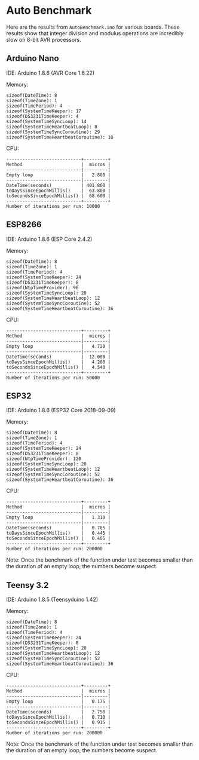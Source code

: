 # Auto Benchmark

Here are the results from `AutoBenchmark.ino` for various boards.
These results show that integer division and modulus operations are incredibly
slow on 8-bit AVR processors.

## Arduino Nano

IDE: Arduino 1.8.6 (AVR Core 1.6.22)

Memory:

```
sizeof(DateTime): 8
sizeof(TimeZone): 1
sizeof(TimePeriod): 4
sizeof(SystemTimeKeeper): 17
sizeof(DS3231TimeKeeper): 4
sizeof(SystemTimeSyncLoop): 14
sizeof(SystemTimeHeartbeatLoop): 8
sizeof(SystemTimeSyncCoroutine): 29
sizeof(SystemTimeHeartbeatCoroutine): 18
```

CPU:

```
----------------------------+---------+
Method                      |  micros |
----------------------------|---------|
Empty loop                  |   2.800 |
----------------------------|---------|
DateTime(seconds)           | 401.800 |
toDaysSinceEpochMillis()    |  63.800 |
toSecondsSinceEpochMillis() |  68.600 |
----------------------------+---------+
Number of iterations per run: 10000
```

## ESP8266

IDE: Arduino 1.8.6 (ESP Core 2.4.2)

Memory:
```
sizeof(DateTime): 8
sizeof(TimeZone): 1
sizeof(TimePeriod): 4
sizeof(SystemTimeKeeper): 24
sizeof(DS3231TimeKeeper): 8
sizeof(NtpTimeProvider): 96
sizeof(SystemTimeSyncLoop): 20
sizeof(SystemTimeHeartbeatLoop): 12
sizeof(SystemTimeSyncCoroutine): 52
sizeof(SystemTimeHeartbeatCoroutine): 36
```

CPU:

```
----------------------------+---------+
Method                      |  micros |
----------------------------|---------|
Empty loop                  |   4.720 |
----------------------------|---------|
DateTime(seconds)           |  12.080 |
toDaysSinceEpochMillis()    |   4.280 |
toSecondsSinceEpochMillis() |   4.540 |
----------------------------+---------+
Number of iterations per run: 50000
```

## ESP32

IDE: Arduino 1.8.6 (ESP32 Core 2018-09-09)

Memory:

```
sizeof(DateTime): 8
sizeof(TimeZone): 1
sizeof(TimePeriod): 4
sizeof(SystemTimeKeeper): 24
sizeof(DS3231TimeKeeper): 8
sizeof(NtpTimeProvider): 120
sizeof(SystemTimeSyncLoop): 20
sizeof(SystemTimeHeartbeatLoop): 12
sizeof(SystemTimeSyncCoroutine): 52
sizeof(SystemTimeHeartbeatCoroutine): 36
```

CPU:

```
----------------------------+---------+
Method                      |  micros |
----------------------------|---------|
Empty loop                  |   1.310 |
----------------------------|---------|
DateTime(seconds)           |   0.705 |
toDaysSinceEpochMillis()    |   0.445 |
toSecondsSinceEpochMillis() |   0.405 |
----------------------------+---------+
Number of iterations per run: 200000
```

Note: Once the benchmark of the function under test becomes smaller than the
duration of an empty loop, the numbers become suspect.

## Teensy 3.2

IDE: Arduino 1.8.5 (Teensyduino 1.42)

Memory:

```
sizeof(DateTime): 8
sizeof(TimeZone): 1
sizeof(TimePeriod): 4
sizeof(SystemTimeKeeper): 24
sizeof(DS3231TimeKeeper): 8
sizeof(SystemTimeSyncLoop): 20
sizeof(SystemTimeHeartbeatLoop): 12
sizeof(SystemTimeSyncCoroutine): 52
sizeof(SystemTimeHeartbeatCoroutine): 36
```

CPU:

```
----------------------------+---------+
Method                      |  micros |
----------------------------|---------|
Empty loop                  |   0.175 |
----------------------------|---------|
DateTime(seconds)           |   2.750 |
toDaysSinceEpochMillis()    |   0.710 |
toSecondsSinceEpochMillis() |   0.915 |
----------------------------+---------+
Number of iterations per run: 200000
```

Note: Once the benchmark of the function under test becomes smaller than the
duration of an empty loop, the numbers become suspect.
